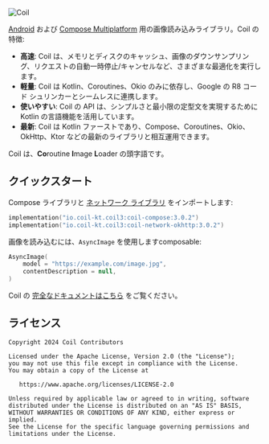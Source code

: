 ![Coil](logo.svg)

[Android](https://www.android.com/) および [Compose Multiplatform](https://www.jetbrains.com/lp/compose-multiplatform/) 用の画像読み込みライブラリ。Coil の特徴:

- **高速**: Coil は、メモリとディスクのキャッシュ、画像のダウンサンプリング、リクエストの自動一時停止/キャンセルなど、さまざまな最適化を実行します。
- **軽量**: Coil は Kotlin、Coroutines、Okio のみに依存し、Google の R8 コード シュリンカーとシームレスに連携します。
- **使いやすい**: Coil の API は、シンプルさと最小限の定型文を実現するために Kotlin の言語機能を活用しています。
- **最新**: Coil は Kotlin ファーストであり、Compose、Coroutines、Okio、OkHttp、Ktor などの最新のライブラリと相互運用できます。

Coil は、**Co**routine **I**mage **L**oader の頭字語です。

## クイックスタート

Compose ライブラリと [ネットワーク ライブラリ](https://coil-kt.github.io/coil/network/) をインポートします:

```kotlin
implementation("io.coil-kt.coil3:coil-compose:3.0.2")
implementation("io.coil-kt.coil3:coil-network-okhttp:3.0.2")
```

画像を読み込むには、`AsyncImage` を使用しますcomposable:

```kotlin
AsyncImage(
    model = "https://example.com/image.jpg",
    contentDescription = null,
)
```

Coil の [完全なドキュメントはこちら](https://coil-kt.github.io/coil/getting_started/) をご覧ください。

## ライセンス

    Copyright 2024 Coil Contributors

    Licensed under the Apache License, Version 2.0 (the "License");
    you may not use this file except in compliance with the License.
    You may obtain a copy of the License at

       https://www.apache.org/licenses/LICENSE-2.0

    Unless required by applicable law or agreed to in writing, software
    distributed under the License is distributed on an "AS IS" BASIS,
    WITHOUT WARRANTIES OR CONDITIONS OF ANY KIND, either express or implied.
    See the License for the specific language governing permissions and
    limitations under the License.
